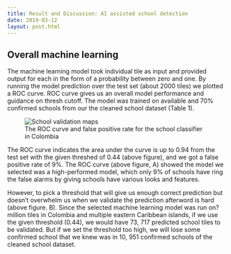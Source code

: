 ```yaml
---
title: Result and Discussion: AI assisted school detection
date: 2019-03-12
layout: post.html
---
```


## Overall machine learning

The machine learning model took individual tile as input and provided output for each in the form of a probability between zero and one. By running the model prediction over the test set (about 2000 tiles) we plotted a ROC curve.  ROC curve gives us an overall model performance and guidance on thresh cutoff. The model was trained on available and 70% confirmed schools from our the cleaned school dataset (Table 1).


<figure class="align-center">
	<img src="/assets/graphics/content/results/roc_curves.png" alt="School validation maps" />
	<figcaption>The ROC curve and false positive rate for the school classifier in Colombia</figcaption>
</figure>

The ROC curve indicates the area under the curve is up to 0.94 from the test set with the given threshed of 0.44 (above figure), and we got a false positive rate of 9%. The ROC curve (above figure, A) showed the model we selected was a high-performed model, which only 9% of schools have ring the false alarms by giving schools have various looks and features.

However, to pick a threshold that will give us enough correct prediction but doesn’t overwhelm us when we validate the prediction afterword is hard (above figure. B).  Since the selected machine learning model was run on? million tiles in Colombia and multiple eastern Caribbean islands, if we use the given threshold (0.44), we would have 73, 717 predicted school tiles to be validated. But if we set the threshold too high, we will lose some confirmed school that we knew was in 10, 951 confirmed schools of the cleaned school dataset.
